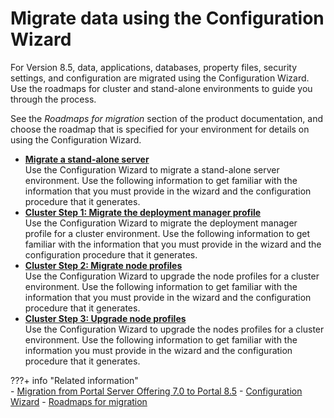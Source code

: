 # Migrate data using the Configuration Wizard

For Version 8.5, data, applications, databases, property files, security settings, and configuration are migrated using the Configuration Wizard. Use the roadmaps for cluster and stand-alone environments to guide you through the process.

See the *Roadmaps for migration* section of the product documentation, and choose the roadmap that is specified for your environment for details on using the Configuration Wizard.

-   **[Migrate a stand-alone server](cw_migrate_stand_alone.md)**  
Use the Configuration Wizard to migrate a stand-alone server environment. Use the following information to get familiar with the information that you must provide in the wizard and the configuration procedure that it generates.
-   **[Cluster Step 1: Migrate the deployment manager profile](cw_migrate_cluster_1.md)**  
Use the Configuration Wizard to migrate the deployment manager profile for a cluster environment. Use the following information to get familiar with the information that you must provide in the wizard and the configuration procedure that it generates.
-   **[Cluster Step 2: Migrate node profiles](cw_migrate_cluster_2.md)**  
Use the Configuration Wizard to upgrade the node profiles for a cluster environment. Use the following information to get familiar with the information that you must provide in the wizard and the configuration procedure that it generates.
-   **[Cluster Step 3: Upgrade node profiles](cw_migrate_cluster_3.md)**  
Use the Configuration Wizard to upgrade the nodes profiles for a cluster environment. Use the following information to get familiar with the information you must provide in the wizard and the configuration procedure that it generates.


???+ info "Related information"  
    -   [Migration from Portal Server Offering 7.0 to Portal 8.5](../../../../deployment/manage/migrate/planning_migration/migration_consideration/mig_consider_7serveronly.md)
    -   [Configuration Wizard](../../../../extend_dx/development_tools/portal_admin_tools/cfg_wizard/index.md)
    -   [Roadmaps for migration](../../../../deployment/manage/migrate/planning_migration/rm_migration/index.md)

